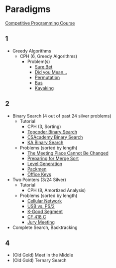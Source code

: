 # Paradigms

[Competitive Programming Course](https://github.com/SuprDewd/T-414-AFLV/tree/master/04_problem_solving_paradigms)

## 1
  * Greedy Algorithms
    * CPH (6, Greedy Algorithms)
      * Problem(s)
        * [Sure Bet](https://csacademy.com/contest/archive/task/sure-bet/)
        * [Did you Mean...](http://codeforces.com/contest/860/problem/A)
        * [Permutation](http://codeforces.com/problemset/problem/864/D)
        * [Bus](http://codeforces.com/problemset/problem/864/C)
        * [Kayaking](http://codeforces.com/problemset/problem/863/B)
        
## 2

  * Binary Search (4 out of past 24 silver problems)
    * Tutorial
      * CPH (3, Sorting)
      * [Topcoder Binary Search](https://www.topcoder.com/community/data-science/data-science-tutorials/binary-search/)
      * [CSAcademy Binary Search](https://csacademy.com/lesson/binary_search)
      * [KA Binary Search](https://www.khanacademy.org/computing/computer-science/algorithms/binary-search/a/binary-search)
    * Problems (sorted by length)
      * [The Meeting Place Cannot Be Changed](http://codeforces.com/contest/782/problem/B) [](48)
      * [Preparing for Merge Sort](http://codeforces.com/contest/847/problem/B) [](53)
      * [Level Generation](http://codeforces.com/problemset/problem/818/F) [](54)
      * [Packmen](http://codeforces.com/contest/847/problem/E) [](57)
      * [Office Keys](http://codeforces.com/problemset/problem/830/A) [](60)
  * Two Pointers (3/24 Silver)
    * Tutorial
      * CPH (8, Amortized Analysis)
    * Problems (sorted by length)
      * [Cellular Network](http://codeforces.com/problemset/problem/702/C) [](48)
      * [USB vs. PS/2](http://codeforces.com/problemset/problem/762/B) [](53)
      * [K-Good Segment](http://codeforces.com/problemset/problem/616/D) [](53)
      * [CF 418 C](http://codeforces.com/problemset/problem/814/C) [](54)
      * [Jury Meeting](http://codeforces.com/problemset/problem/853/B) [](90)
  * Complete Search, Backtracking

## 4

  * (Old Gold) Meet in the Middle 
  * (Old Gold) Ternary Search
